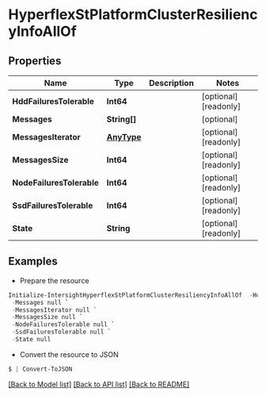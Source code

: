 # HyperflexStPlatformClusterResiliencyInfoAllOf
## Properties

Name | Type | Description | Notes
------------ | ------------- | ------------- | -------------
**HddFailuresTolerable** | **Int64** |  | [optional] [readonly] 
**Messages** | **String[]** |  | [optional] 
**MessagesIterator** | [**AnyType**](.md) |  | [optional] [readonly] 
**MessagesSize** | **Int64** |  | [optional] [readonly] 
**NodeFailuresTolerable** | **Int64** |  | [optional] [readonly] 
**SsdFailuresTolerable** | **Int64** |  | [optional] [readonly] 
**State** | **String** |  | [optional] [readonly] 

## Examples

- Prepare the resource
```powershell
Initialize-IntersightHyperflexStPlatformClusterResiliencyInfoAllOf  -HddFailuresTolerable null `
 -Messages null `
 -MessagesIterator null `
 -MessagesSize null `
 -NodeFailuresTolerable null `
 -SsdFailuresTolerable null `
 -State null
```

- Convert the resource to JSON
```powershell
$ | Convert-ToJSON
```

[[Back to Model list]](../README.md#documentation-for-models) [[Back to API list]](../README.md#documentation-for-api-endpoints) [[Back to README]](../README.md)

